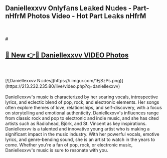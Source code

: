## Daniellexxvv Onlyf𝚊ns Le𝚊ked N𝚞des - Part-nHfrM Photos Video - Hot Part Le𝚊ks nHfrM
<br>
<br>
# <h2><a href="https://213.232.235.80/live/video.php?q=daniellexxvv">🔗 New 👉🔴 Daniellexxvv VIDEO Photos</a></h2>
<br>
<br>
[![Daniellexxvv N𝚞des](https://i.imgur.com/1EjSzPs.png)](https://213.232.235.80/live/video.php?q=daniellexxvv)
<br>
<br>
Daniellexxvv's music is characterized by her soaring vocals, introspective lyrics, and eclectic blend of pop, rock, and electronic elements. Her songs often explore themes of love, relationships, and self-discovery, with a focus on storytelling and emotional authenticity. Daniellexxvv's influences range from classic rock and pop to electronic and indie music, and she has cited artists such as Radiohead, Björk, and St. Vincent as key inspirations. Daniellexxvv is a talented and innovative young artist who is making a significant impact in the music industry. With her powerful vocals, emotive lyrics, and genre-bending sound, she is an artist to watch in the years to come. Whether you're a fan of pop, rock, or electronic music, Daniellexxvv's music is sure to resonate with you.
<br>
<br>